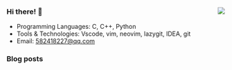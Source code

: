 ### Hi there! 👋 <img align="right" src="https://github-readme-stats.vercel.app/api?username=MiaoHN&show_icons=true">

- Programming Languages: C, C++, Python
- Tools & Technologies: Vscode, vim, neovim, lazygit, IDEA, git
- Email: 582418227@qq.com

### Blog posts

<!-- BLOG-POST-LIST:START -->
<!-- BLOG-POST-LIST:END -->
